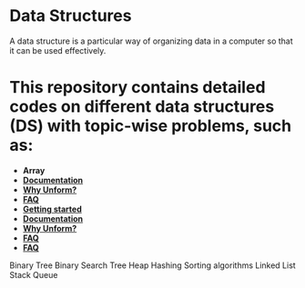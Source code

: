 # Data Structures 
  A data structure is a particular way of organizing data in a computer so that it can be used effectively.

# This repository contains detailed codes on different data structures (DS) with topic-wise problems, such as:

- **Array**
- **[Documentation](https://unform.dev/guides/basic-form)**
- **[Why Unform?](https://unform.dev/why-unform)**
- **[FAQ](https://unform.dev/faq)**
- **[Getting started](https://unform.dev/)**
- **[Documentation](https://unform.dev/guides/basic-form)**
- **[Why Unform?](https://unform.dev/why-unform)**
- **[FAQ](https://unform.dev/faq)**
- **[FAQ](https://unform.dev/faq)**

Binary Tree
Binary Search Tree
Heap
Hashing
Sorting algorithms
Linked List
Stack
Queue
